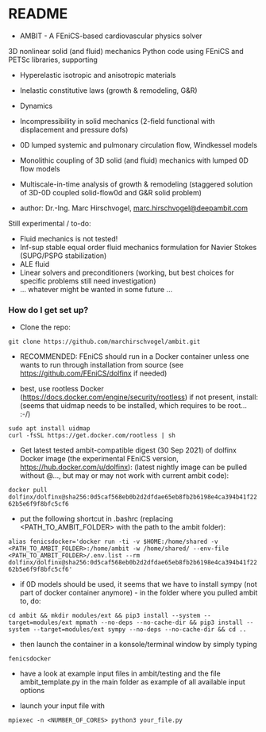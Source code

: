 # README #

* AMBIT - A FEniCS-based cardiovascular physics solver

3D nonlinear solid (and fluid) mechanics Python code using FEniCS and PETSc libraries, supporting

- Hyperelastic isotropic and anisotropic materials
- Inelastic constitutive laws (growth & remodeling, G&R)
- Dynamics
- Incompressibility in solid mechanics (2-field functional with displacement and pressure dofs)
- 0D lumped systemic and pulmonary circulation flow, Windkessel models
- Monolithic coupling of 3D solid (and fluid) mechanics with lumped 0D flow models
- Multiscale-in-time analysis of growth & remodeling (staggered solution of 3D-0D coupled solid-flow0d and G&R solid problem)

- author: Dr.-Ing. Marc Hirschvogel, marc.hirschvogel@deepambit.com

Still experimental / to-do:

- Fluid mechanics is not tested!
- Inf-sup stable equal order fluid mechanics formulation for Navier Stokes (SUPG/PSPG stabilization)
- ALE fluid
- Linear solvers and preconditioners (working, but best choices for specific problems still need investigation)
- ... whatever might be wanted in some future ...


### How do I get set up? ###

* Clone the repo:

``git clone https://github.com/marchirschvogel/ambit.git``

* RECOMMENDED: FEniCS should run in a Docker container unless one wants to run through installation from source (see https://github.com/FEniCS/dolfinx if needed)

* best, use rootless Docker (https://docs.docker.com/engine/security/rootless)
if not present, install: (seems that uidmap needs to be installed, which requires to be root... :-/)

``sudo apt install uidmap``\
``curl -fsSL https://get.docker.com/rootless | sh``

* Get latest tested ambit-compatible digest (30 Sep 2021) of dolfinx Docker image (the experimental FEniCS version, https://hub.docker.com/u/dolfinx):
(latest nightly image can be pulled without @..., but may or may not work with current ambit code):

``docker pull dolfinx/dolfinx@sha256:0d5caf568eb0b2d2dfdae65eb8fb2b6198e4ca394b41f2262b5e6f9f8bfc5cf6``

* put the following shortcut in .bashrc (replacing <PATH_TO_AMBIT_FOLDER> with the path to the ambit folder):

``alias fenicsdocker='docker run -ti -v $HOME:/home/shared -v <PATH_TO_AMBIT_FOLDER>:/home/ambit -w /home/shared/ --env-file <PATH_TO_AMBIT_FOLDER>/.env.list --rm dolfinx/dolfinx@sha256:0d5caf568eb0b2d2dfdae65eb8fb2b6198e4ca394b41f2262b5e6f9f8bfc5cf6'``

* if 0D models should be used, it seems that we have to install sympy (not part of docker container anymore) - in the folder where you pulled ambit to, do:

``cd ambit && mkdir modules/ext && pip3 install --system --target=modules/ext mpmath --no-deps --no-cache-dir && pip3 install --system --target=modules/ext sympy --no-deps --no-cache-dir && cd ..``

* then launch the container in a konsole/terminal window by simply typing

``fenicsdocker``

* have a look at example input files in ambit/testing and the file ambit_template.py in the main folder as example of all available input options

* launch your input file with

``mpiexec -n <NUMBER_OF_CORES> python3 your_file.py``
